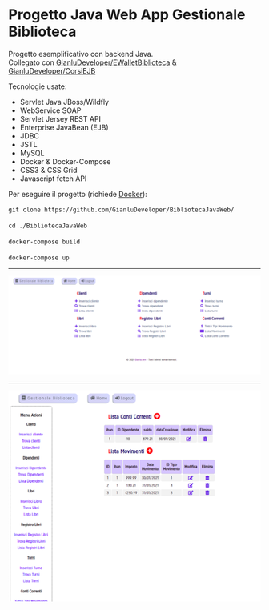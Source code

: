 # Progetto Java Web App Gestionale Biblioteca 

Progetto esemplificativo con backend Java. \
Collegato con [GianluDeveloper/EWalletBiblioteca](https://github.com/GianluDeveloper/EWalletBiblioteca/) & [GianluDeveloper/CorsiEJB](https://github.com/GianluDeveloper/CorsiEJB/)

Tecnologie usate:
- Servlet Java JBoss/Wildfly
- WebService SOAP
- Servlet Jersey REST API
- Enterprise JavaBean (EJB)
- JDBC
- JSTL
- MySQL
- Docker & Docker-Compose
- CSS3 & CSS Grid
- Javascript fetch API

Per eseguire il progetto (richiede [Docker](https://www.docker.com/get-started)):
```
git clone https://github.com/GianluDeveloper/BibliotecaJavaWeb/

cd ./BibliotecaJavaWeb

docker-compose build

docker-compose up 
```


***

![Java Biblioteca](ScreenJavaBiblioteca.png)

***

![Java Biblioteca Insert](ScreenJavaBibliotecaInsert.png)
